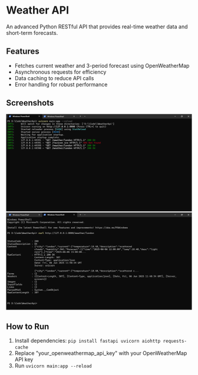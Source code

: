 # Weather API
An advanced Python RESTful API that provides real-time weather data and short-term forecasts.
## Features
- Fetches current weather and 3-period forecast using OpenWeatherMap
- Asynchronous requests for efficiency
- Data caching to reduce API calls
- Error handling for robust performance
## Screenshots
![Server Running](Screenshots/server_running.png)
![API Response](Screenshots/api_response.png)
## How to Run
1. Install dependencies: `pip install fastapi uvicorn aiohttp requests-cache`
2. Replace "your_openweathermap_api_key" with your OpenWeatherMap API key
3. Run `uvicorn main:app --reload`
